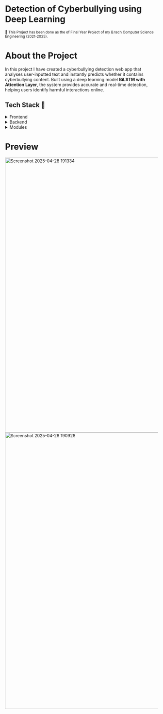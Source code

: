 # Detection of Cyberbullying using Deep Learning

<small align="justify">🚀 This Project has been done as the of Final Year Project of my B.tech Computer Science Engineering (2021-2025).</small>

# About the Project

In this project I have created a cyberbullying detection web app that analyses user-inputted text and instantly predicts whether it contains cyberbullying content. Built using a deep learning model **BiLSTM with Attention Layer**, the system provides accurate and real-time detection, helping users identify harmful interactions online. 

## Tech Stack 🍻
<details>
  <summary>Frontend</summary>
  <ul>
    <li><a href="https://developer.mozilla.org/en-US/docs/Learn/HTML">HTML</a></li>
    <li><a href="https://developer.mozilla.org/en-US/docs/Web/CSS">CSS</a></li>
    <li><a href="https://developer.mozilla.org/en-US/docs/Learn/JavaScript">JavaScript</a></li>
  </ul>
</details>

<details>
  <summary>Backend</summary>
  <ul>
    <li><a href="https://flask.palletsprojects.com/en/stable/">Flask</a></li>
    <li><a href="https://www.python.org/">Python</a></li>
  </ul>
</details>

<details>
<summary>Modules</summary>
  <ul>
    <li><a href="https://pandas.pydata.org/">pandas</a></li>
    <li><a href="https://matplotlib.org/">matplotlib</a></li>
    <li><a href="https://numpy.org/">numpy</a></li>
    <li><a href="https://www.tensorflow.org/">tensorflow</a></li>
    <li><a href="https://www.nltk.org/">NLTK</a></li>
  </ul>
</details>


# Preview

<img width="1082" height="905" alt="Screenshot 2025-04-28 191334" src="https://github.com/user-attachments/assets/8e355d94-ace3-406e-a16b-a79aa2a9e110" />


<img width="1160" height="911" alt="Screenshot 2025-04-28 190928" src="https://github.com/user-attachments/assets/ca985f46-8492-44f0-a9c9-b0dc7f6362b9" />


